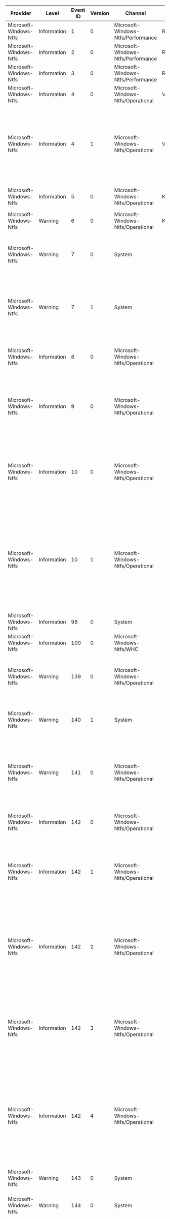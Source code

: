 Provider                |  Level        |  Event ID  |  Version  |  Channel                             |  Task                      |  Opcode   |  Keyword                            |  Message
------------------------|---------------|------------|-----------|--------------------------------------|----------------------------|-----------|-------------------------------------|------------------------------------------------------------------------------------------------------------------------------------------------------------------------------------------------------------------------------------------------------------------------------------------------------------------------------------------------------------------------------------------------------------------------------------------------------------------------------------------------------------------------------------------------------------------------------------------------------------------------------------------------------------------------------------------------------------------------------------------------------------------------------------------------------------------------------------------------------------------------------------------------------------------------------------------------------------------------------------------------------------------------------------------------------------------------------------------------------------------------------------------------------------------------------------------------------------------------------------------------------------------------------------------------------------------------------------------------------------------------------------------------------------------------------------------------------------------------------------------------------------------------------------------------------------------------------------------------------------------------------------------------------------------------------------------------------------------------------------------------------------------------------------------------------------------------------------------------------------------------------------------------------------------------------------------------------------------------------------------------------------------------------------------------------------------------------------------------------------------------------------------------------------------------------------------------------------------------------------------------------------------------------------------------------------------------------------------------------------------------------------------------------------------------------------------------------------------------------------------------------------------------------------------------------------------------------------------------------------------------------------------------------------------------------------------------------------------------------------------------------------------------------------------------------------------------------------------------------------------------------------------------------------------------------------------------------------------------------------------------------------------------------------------------------------------------------------------------------------------------------------------------------------------------------------------------------------------------------------------------------------------------------------------------------------------------------------------------------------------------------------------------------------------------------------------------------------------------------------------------------------------------------------------------------------------------------------------------------------------------------------------------------------------------------------------------------------------------------------------------------------------------------------------------------------------------------------------------------------------------------------------------------------------------------------------
Microsoft-Windows-Ntfs  |  Information  |  1         |  0        |  Microsoft-Windows-Ntfs/Performance  |  Rundown                   |  Start    |  Rundown                            |
Microsoft-Windows-Ntfs  |  Information  |  2         |  0        |  Microsoft-Windows-Ntfs/Performance  |  Rundown                   |  Stop     |  Rundown                            |
Microsoft-Windows-Ntfs  |  Information  |  3         |  0        |  Microsoft-Windows-Ntfs/Performance  |  Rundown                   |           |  Rundown                            |  RundownVolumeInformation VolumeId: {Vcb}; DeviceName: {DeviceName}
Microsoft-Windows-Ntfs  |  Information  |  4         |  0        |  Microsoft-Windows-Ntfs/Operational  |  Volume mount              |           |  Volume Mount/Dismount              |  The NTFS volume has been successfully mounted.           Volume GUID: {VolumeGuid}           Volume Name: {VolumeName}           Volume Label: {VolumeLabel}           Device Name: {DeviceName}
Microsoft-Windows-Ntfs  |  Information  |  4         |  1        |  Microsoft-Windows-Ntfs/Operational  |  Volume mount              |           |  Volume Mount/Dismount              |  The NTFS volume has been successfully mounted.           Volume correlation Id: {VolumeCorrelationId}           Volume name: {VolumeId}           Volume label: {VolumeLabel}           Device name: {DeviceName}           Device GUID: {DeviceGuid}           Device manufacturer: {VolumeCorrelationId}0           Device model: {VolumeCorrelationId}2           Device revision: {VolumeCorrelationId}4           Device serial number: {VolumeCorrelationId}6           Bus type: {VolumeCorrelationId}7           Adapter serial number: {VolumeCorrelationId}9                      Total mount duration: {VolumeIdLength}2           Longest stage: {VolumeIdLength}3. Duration {VolumeIdLength}4 ({VolumeIdLength}5% of the total)           Second longest stage: {VolumeIdLength}6. Duration {VolumeIdLength}7 ({VolumeIdLength}8% of the total)           Volume restart applied: {VolumeIdLength}9
Microsoft-Windows-Ntfs  |  Information  |  5         |  0        |  Microsoft-Windows-Ntfs/Operational  |  KSR                       |           |  KSR                                |  NTFS KSR data retrieved successfully.           Volume GUID: {VolumeGuid}           Device Name: {DeviceName}           NTFS KSR version: {Version}           Number of runs restored: {CachedRunsRestoredRunCount}           Time to restore (ms): {CachedRunsRestoredTimeMs}
Microsoft-Windows-Ntfs  |  Warning      |  6         |  0        |  Microsoft-Windows-Ntfs/Operational  |  KSR                       |           |  KSR                                |  NTFS KSR data retrieval failed.           Volume GUID: {VolumeGuid}           Device Name: {DeviceName}           Error: {Message}
Microsoft-Windows-Ntfs  |  Warning      |  7         |  0        |  System                              |                            |           |                                     |  Ntfs has detected torn write on a volume.           Volume correlation Id: {VolumeCorrelationId}           Volume name: {VolumeName}           Volume label: {VolumeLabel}           File reference: {FileReference}           File name: {FileName}           Byte offset of the buffer within the file: {BufferOffset}           Byte offset of the torn structure within the buffer: {VolumeCorrelationId}0           Block index: {VolumeCorrelationId}1           Expected sequence number: {VolumeCorrelationId}2           Actual sequence number: {VolumeCorrelationId}3
Microsoft-Windows-Ntfs  |  Warning      |  7         |  1        |  System                              |                            |           |                                     |  Ntfs has detected MFT torn write on a volume.           Volume correlation Id: {VolumeCorrelationId}           Volume name: {VolumeName}           Volume label: {VolumeLabel}           File reference: {FileReference}           File name: {FileName}           Byte offset of the buffer within the file: {BufferOffset}           Byte offset of the torn structure within the buffer: {VolumeCorrelationId}0           Block index: {VolumeCorrelationId}1           Expected sequence number: {VolumeCorrelationId}2           Actual sequence number: {VolumeCorrelationId}3           FRS file reference: {VolumeCorrelationId}4           FRS file name: {VolumeCorrelationId}6           Is child FRS: {VolumeCorrelationId}7
Microsoft-Windows-Ntfs  |  Information  |  8         |  0        |  Microsoft-Windows-Ntfs/Operational  |                            |           |  Statistics                         |  File's duplicate info has been updated during flush.           Volume correlation Id: {VolumeCorrelationId}           Volume name: {VolumeName}           File Reference: {FileReference}           File Name: {FileName}           File Link name: {FileLinkName}           Parent file reference: {ParentFileReference}           Parent file name: {VolumeCorrelationId}1           Update Reason: [{VolumeCorrelationId}2] {VolumeCorrelationId}3
Microsoft-Windows-Ntfs  |  Information  |  9         |  0        |  Microsoft-Windows-Ntfs/Operational  |                            |           |  Statistics                         |  NTFS scanned entire volume bitmap.           Volume correlation Id: {VolumeCorrelationId}           Volume name: {VolumeId}           Volume label: {VolumeLabel}           Device name: {DeviceName}           Device GUID: {DeviceGuid}           Device manufacturer: {VolumeCorrelationId}0           Device model: {VolumeCorrelationId}2           Device revision: {VolumeCorrelationId}4           Device serial number: {VolumeCorrelationId}6           Bus type: {VolumeCorrelationId}7           Adapter serial number: {VolumeCorrelationId}9           Duration (micro seconds): {VolumeIdLength}0           InputFlags: {VolumeIdLength}1           Reason: {VolumeIdLength}2           Flags: {VolumeIdLength}3
Microsoft-Windows-Ntfs  |  Information  |  10        |  0        |  Microsoft-Windows-Ntfs/Operational  |                            |           |  Statistics                         |  NTFS cached runs statistics.           Volume correlation Id: {VolumeCorrelationId}           Volume name: {VolumeId}           Volume label: {VolumeLabel}           Device name: {DeviceName}           Device GUID: {DeviceGuid}           Device manufacturer: {VendorId}           Device model: {ProductId}           Device revision: {ProductRevision}           Device serial number: {DeviceSerialNumber}           Bus type: {VolumeCorrelationId}0           Adapter serial number: {VolumeCorrelationId}1           Media type: {VolumeCorrelationId}2           Runs cached: {VolumeCorrelationId}3           Longest run cached: {VolumeCorrelationId}5           Most populated bin Count: {VolumeCorrelationId}6           Most populated bin's minimum length: {VolumeCorrelationId}8           Most populated bin's maximum length: {VolumeId}0
Microsoft-Windows-Ntfs  |  Information  |  10        |  1        |  Microsoft-Windows-Ntfs/Operational  |                            |           |  Statistics                         |  NTFS cached runs statistics.           Volume correlation Id: {VolumeCorrelationId}           Volume name: {VolumeId}           Volume label: {VolumeLabel}           Device name: {DeviceName}           Device GUID: {DeviceGuid}           Device manufacturer: {VendorId}           Device model: {ProductId}           Device revision: {ProductRevision}           Device serial number: {DeviceSerialNumber}           Bus type: {VolumeCorrelationId}0           Adapter serial number: {VolumeCorrelationId}1           Capacity tier name: {VolumeCorrelationId}2             Media type: {VolumeCorrelationId}3             Runs cached: {VolumeCorrelationId}4             Longest run cached: {VolumeCorrelationId}6             Most populated bin Count: {VolumeCorrelationId}7             Most populated bin's minimum length: {VolumeCorrelationId}9             Most populated bin's maximum length: {VolumeId}1           Performance tier name: {VolumeLabel}0             Media type: {VolumeLabel}1             Runs cached: {VolumeLabel}2             Longest run cached: {VolumeLabel}4             Most populated bin Count: {VolumeLabel}5             Most populated bin's minimum length: {VolumeLabel}7             Most populated bin's maximum length: {VolumeLabel}9
Microsoft-Windows-Ntfs  |  Information  |  98        |  0        |  System                              |                            |           |  VolumeCorruptionActionStateChange  |  Volume {DriveName} ({DeviceName}) {CorruptionActionState}
Microsoft-Windows-Ntfs  |  Information  |  100       |  0        |  Microsoft-Windows-Ntfs/WHC          |                            |           |  GlobalCorruptionActionStateChange  |  NTFS global corruption action state is now {hc_stateid}.
Microsoft-Windows-Ntfs  |  Warning      |  139       |  0        |  Microsoft-Windows-Ntfs/Operational  |                            |           |  SdsCompaction                      |  The file system structure that maintains security information on volume {DriveName} ({DeviceName}) has grown excessively large and fragmented.  The structure has reached {FragmentationLevel}%% of its maximum fragmentation limit.  If the structure continues to grow and reaches this limit; it may not be possible to create new files on this volume.  It is strongly recommended that the volume be taken offline for preventative maintenance.
Microsoft-Windows-Ntfs  |  Warning      |  140       |  1        |  System                              |                            |           |  LogFlushFailed                     |  The system failed to flush data to the transaction log. Corruption may occur in VolumeId: {VolumeId}; DeviceName: {DeviceName}.           Failure status: {Error}           Device GUID: {DeviceGuid}           Device manufacturer: {VendorId}           Device model: {VolumeIdLength}0           Device revision: {VolumeIdLength}2           Device serial number: {VolumeIdLength}4           Bus type: {VolumeIdLength}5           Adapter serial number: {VolumeIdLength}7
Microsoft-Windows-Ntfs  |  Warning      |  141       |  0        |  Microsoft-Windows-Ntfs/Operational  |                            |           |  Statistics                         |  An operation failed because the disk was full.           Process: {ProcessName}           Free space in bytes: {FreeSpaceInBytes}           Total reserved space in bytes: {TotalReservedSpaceInBytes}           Txf TotalAbortReservation space in bytes: {TotalAbortReservationSpaceInBytes}           Requested space in bytes: {VolumeGuid}0           Page file size in bytes: {VolumeGuid}1           Volume guid: {VolumeGuid}           Volume name: {VolumeName}           Is boot volume: {IsBootVolume}Your disk '{VolumeName}' is full. Use disk cleanup to free up disk space by deleting unnecessary files. If this is a thinly provisioned volume the physical storage backing this volume may have been exhausted.
Microsoft-Windows-Ntfs  |  Information  |  142       |  0        |  Microsoft-Windows-Ntfs/Operational  |                            |           |  Statistics                         |  Summary of disk space usage; since last event:           Lowest free space in bytes: {LowestFreeSpaceInBytes}           Highest free space in bytes: {HighestFreeSpaceInBytes}           Page file size in bytes: 0           Volume guid: {VolumeGuid}           Volume name: {VolumeName}           Is boot volume: {IsBootVolume}
Microsoft-Windows-Ntfs  |  Information  |  142       |  1        |  Microsoft-Windows-Ntfs/Operational  |                            |           |  Statistics                         |  Summary of disk space usage; since last event:           Available space was between {AvailabeSpaceMinStr} and {AvailabeSpaceMaxStr}           Change in available space: {AvailabeSpaceDeltaStr}                      Available clusters were between: {AvailableClustersMin} and {VolumeGuid}0           Reserved clusters were between: {VolumeGuid}3 and {VolumeGuid}4           Txf abort reserved clusters were between: {VolumeGuid}5 and {VolumeGuid}6                      Elapsed seconds: {ElapsedSeconds}                      Pagefile size: {VolumeGuid}8           Volume size: {VolumeNameLength}0           Bytes per cluster: {VolumeNameLength}1                      Volume guid: {VolumeGuid}           Volume name: {VolumeName}           Is boot volume: {IsBootVolume}
Microsoft-Windows-Ntfs  |  Information  |  142       |  2        |  Microsoft-Windows-Ntfs/Operational  |                            |           |  Statistics                         |  Summary of disk space usage; since last event:           Available space was between {AvailabeSpaceMinStr} and {AvailabeSpaceMaxStr}           Change in available space: {AvailabeSpaceDeltaStr}                      Available clusters were between: {AvailableClustersMin} and {VolumeGuid}0           Reserved clusters were between: {VolumeGuid}3 and {VolumeGuid}4           Txf abort reserved clusters were between: {VolumeGuid}5 and {VolumeGuid}6                      Elapsed seconds: {ElapsedSeconds}                      Pagefile size: {VolumeGuid}8           Volume size: {VolumeNameLength}0           Bytes per cluster: {VolumeNameLength}1                      Slab size: {VolumeNameLength}3           Slabs in use: {VolumeNameLength}4           Slabs required for volume: {VolumeNameLength}5           Thin provisioning map failures: {VolumeNameLength}6                      Volume guid: {VolumeGuid}           Volume name: {VolumeName}           Is boot volume: {IsBootVolume}           Volume is thinly provisioned
Microsoft-Windows-Ntfs  |  Information  |  142       |  3        |  Microsoft-Windows-Ntfs/Operational  |                            |           |  Statistics                         |  Summary of disk space usage; since last event:           Available space was between {AvailabeSpaceMinStr} and {AvailabeSpaceMaxStr}           Change in available space: {AvailabeSpaceDeltaStr}                      Available clusters were between: {AvailableClustersMin} and {VolumeGuid}0           Reserved clusters were between: {VolumeGuid}3 and {VolumeGuid}4           Txf abort reserved clusters were between: {VolumeGuid}5 and {VolumeGuid}6                      Elapsed seconds: {ElapsedSeconds}                      Pagefile size: {VolumeGuid}8           Volume size: {VolumeNameLength}0           Bytes per cluster: {VolumeNameLength}1                      Volume guid: {VolumeGuid}           Volume name: {VolumeName}           Is boot volume: {IsBootVolume}                      Cached runs miss counts:               For MFT: {VolumeNameLength}2               For MFT zone: {VolumeNameLength}3               Everything else: {VolumeNameLength}4
Microsoft-Windows-Ntfs  |  Information  |  142       |  4        |  Microsoft-Windows-Ntfs/Operational  |                            |           |  Statistics                         |  Summary of disk space usage; since last event:           Available space was between {AvailabeSpaceMinStr} and {AvailabeSpaceMaxStr}           Change in available space: {AvailabeSpaceDeltaStr}                      Available clusters were between: {AvailableClustersMin} and {VolumeGuid}0           Reserved clusters were between: {VolumeGuid}3 and {VolumeGuid}4           Txf abort reserved clusters were between: {VolumeGuid}5 and {VolumeGuid}6                      Elapsed seconds: {ElapsedSeconds}                      Pagefile size: {VolumeGuid}8           Volume size: {VolumeNameLength}0           Bytes per cluster: {VolumeNameLength}1                      Slab size: {VolumeNameLength}3           Slabs in use: {VolumeNameLength}4           Slabs required for volume: {VolumeNameLength}5           Thin provisioning map failures: {VolumeNameLength}6                      Volume guid: {VolumeGuid}           Volume name: {VolumeName}           Is boot volume: {IsBootVolume}           Volume is thinly provisioned                      Cached runs miss counts:               For MFT: {VolumeNameLength}7               For MFT zone: {VolumeNameLength}8               Everything else: {VolumeNameLength}9
Microsoft-Windows-Ntfs  |  Warning      |  143       |  0        |  System                              |                            |           |  Volume Mount/Dismount              |  Surprise removal of a persistent memory device with active DAX mappings. This might lead to data corruption.           Volume GUID: {VolumeGuid}           Volume Name: {VolumeName}           Volume Label: {VolumeLabel}Guidance:A reboot is required to clean up the DAX mappings.
Microsoft-Windows-Ntfs  |  Warning      |  144       |  0        |  System                              |                            |           |  Volume Mount/Dismount              |  A volume that already has DAX mappings is being mounted. This generally occurs after surprise removal. This might lead to data corruption.           Volume GUID: {VolumeGuid}           Volume Name: {VolumeName}Guidance:A reboot is required to clean up the DAX mappings.
Microsoft-Windows-Ntfs  |  Information  |  145       |  4        |  Microsoft-Windows-Ntfs/Operational  |                            |           |  Statistics                         |  IO latency summary common data for volume:           Volume Id: {VolumeCorrelationId}           Volume name: {VolumeName}           Is boot volume: {IsBootVolume}           Device GUID: {DeviceGuid}           Device manufacturer: {VendorId}           Device model: {Version}1           Device revision: {Version}3           Device serial number: {Version}5           Bus type: {Version}6           Adapter serial number: {Version}8           Max Acceptable IO Latency: {Version}9 ms           Read/Write latency buckets (ns): [{VolumeCorrelationId}0; {VolumeCorrelationId}1; {VolumeCorrelationId}2; {VolumeCorrelationId}3; {VolumeCorrelationId}4; {VolumeCorrelationId}5; {VolumeCorrelationId}6]           Trim latency buckets (ns): [{VolumeCorrelationId}7; {VolumeCorrelationId}8; {VolumeCorrelationId}9; {VolumeNameLength}0; {VolumeNameLength}1; {VolumeNameLength}2; {VolumeNameLength}3]           Flush latency buckets (ns): [{VolumeNameLength}4; {VolumeNameLength}5; {VolumeNameLength}6; {VolumeNameLength}7; {VolumeNameLength}8; {VolumeNameLength}9; {VolumeName}0]
Microsoft-Windows-Ntfs  |  Information  |  146       |  3        |  Microsoft-Windows-Ntfs/Operational  |                            |           |  Statistics                         |  IO latency summary:           Volume Id: {VolumeCorrelationId}           Volume name: {VolumeName}           Is boot volume: {IsBootVolume}           Device GUID: {DeviceGuid}           Device manufacturer: {VendorId}           Device model: {Version}1           Device revision: {Version}3           Device serial number: {Version}5           Bus type: {Version}6           Adapter serial number: {Version}8           Max Acceptable IO Latency: {Version}9 ms           Read/Write latency buckets (ns): [{VolumeCorrelationId}0; {VolumeCorrelationId}1; {VolumeCorrelationId}2; {VolumeCorrelationId}3; {VolumeCorrelationId}4; {VolumeCorrelationId}5; {VolumeCorrelationId}6]           Trim latency buckets (ns): [{VolumeCorrelationId}7; {VolumeCorrelationId}8; {VolumeCorrelationId}9; {VolumeNameLength}0; {VolumeNameLength}1; {VolumeNameLength}2; {VolumeNameLength}3]           Flush latency buckets (ns): [{VolumeNameLength}4; {VolumeNameLength}5; {VolumeNameLength}6; {VolumeNameLength}7; {VolumeNameLength}8; {VolumeNameLength}9; {VolumeName}0]           Interval duration: {VolumeName}2 us           Non-cached reads:                     IO count: {VolumeName}3                     Total bytes: {VolumeName}4                     Avg latency: {VolumeName}5 ns           Non-cached writes:                     IO count: {VolumeName}6                     Total bytes: {VolumeName}7                     Avg latency: {VolumeName}8 ns           File flushes:                     IO count: {VolumeName}9                     Avg latency: {IsBootVolume}0 ns           Directory flushes:                     IO count: {IsBootVolume}1                     Avg latency: {IsBootVolume}2 ns           Volume flushes:                     IO count: {IsBootVolume}3                     Avg latency: {IsBootVolume}4 ns           File level trims:                     IO count: {IsBootVolume}5                     Total bytes: {IsBootVolume}6                     Extents count: {IsBootVolume}7                     Avg latency: {IsBootVolume}8 ns           Volume trims:                     IO count: {IsBootVolume}9                     Total bytes: {TierIndex}0                     Extents count: {TierIndex}1                     Avg latency: {TierIndex}2 ns           VCB exclusive resource acquires:                     Acquire count: {DeviceGuid}1                     Max wait duration: {DeviceGuid}2 ms                     Avg wait duration: {DeviceGuid}3 ms                     Max hold duration: {DeviceGuid}4 ms                     Avg hold duration: {DeviceGuid}5 ms                     Max combined duration: {DeviceGuid}6 ms                     Avg combined duration: {DeviceGuid}7 ms           For more details see the details tab.
Microsoft-Windows-Ntfs  |  Warning      |  147       |  3        |  Microsoft-Windows-Ntfs/Operational  |                            |           |  Statistics                         |  An IO took more than {MaxLatencyMs} ms to complete:           Process Id: {ProcessId}           Process name: {ProcessName}           File name: {FileName}           File offset: {VolumeCorrelationId}2           IO Type: {VolumeCorrelationId}0           IO Size: {VolumeCorrelationId}1 bytes           {VolumeCorrelationId}5 cluster(s) starting at cluster {VolumeCorrelationId}4           Latency: {VolumeCorrelationId}3 ms           Volume Id: {VolumeCorrelationId}           Volume name: {VolumeName}           Is boot volume: {IsBootVolume}           Device GUID: {VolumeCorrelationId}6           Device manufacturer: {VolumeCorrelationId}8           Device model: {VolumeNameLength}0           Device revision: {VolumeNameLength}2           Device serial number: {VolumeNameLength}4           Bus type: {VolumeNameLength}5           Adapter serial number: {VolumeNameLength}7
Microsoft-Windows-Ntfs  |  Warning      |  147       |  4        |  Microsoft-Windows-Ntfs/Operational  |                            |           |  Statistics                         |  An IO took more than {MaxLatencyMs} ms to complete:           Process Id: {ProcessId}           Process name: {ProcessName}           File name: {FileName}           File offset: {VolumeCorrelationId}5           IO Type: {VolumeCorrelationId}3           IO Size: {VolumeCorrelationId}4 bytes           {VolumeCorrelationId}8 cluster(s) starting at cluster {VolumeCorrelationId}7           Latency: {VolumeCorrelationId}6 ms           Volume Id: {VolumeCorrelationId}           Volume name: {VolumeName}           Is boot volume: {IsBootVolume}           Device GUID: {VolumeCorrelationId}9           Device manufacturer: {VolumeNameLength}1           Device model: {VolumeNameLength}3           Device revision: {VolumeNameLength}5           Device serial number: {VolumeNameLength}7           Bus type: {VolumeNameLength}8           Adapter serial number: {VolumeName}0
Microsoft-Windows-Ntfs  |  Warning      |  147       |  5        |  Microsoft-Windows-Ntfs/Operational  |                            |           |  Statistics                         |  An IO took more than {MaxLatencyMs} ms to complete:           Process Id: {ProcessId}           Process name: {ProcessName}           File name: {FileName}           IO Type: {VolumeCorrelationId}3           Latency: {VolumeCorrelationId}4 ms           Volume Id: {VolumeCorrelationId}           Volume name: {VolumeName}           Is boot volume: {IsBootVolume}           Device GUID: {VolumeCorrelationId}5           Device manufacturer: {VolumeCorrelationId}7           Device model: {VolumeCorrelationId}9           Device revision: {VolumeNameLength}1           Device serial number: {VolumeNameLength}3           Bus type: {VolumeNameLength}4           Adapter serial number: {VolumeNameLength}6
Microsoft-Windows-Ntfs  |  Warning      |  148       |  2        |  Microsoft-Windows-Ntfs/Operational  |                            |           |  Statistics                         |  A {IoType} failed with {VolumeCorrelationId}4.This may indicate a failing disk.           Process Id: {ProcessId}           Process name: {ProcessName}           File name: {FileName}           IO Size: {VolumeCorrelationId}0 bytes           File offset: {VolumeCorrelationId}1           {VolumeCorrelationId}3 cluster(s) starting at cluster {VolumeCorrelationId}2           Latency: {VolumeCorrelationId}5 ms           Volume Id: {VolumeCorrelationId}           Volume name: {VolumeName}           Is boot volume: {IsBootVolume}           Device GUID: {VolumeCorrelationId}6           Device manufacturer: {VolumeCorrelationId}8           Device model: {VolumeNameLength}0           Device revision: {VolumeNameLength}2           Device serial number: {VolumeNameLength}4           Bus type: {VolumeNameLength}5           Adapter serial number: {VolumeNameLength}7
Microsoft-Windows-Ntfs  |  Warning      |  148       |  3        |  Microsoft-Windows-Ntfs/Operational  |                            |           |  Statistics                         |  A {VolumeCorrelationId}1 failed with {VolumeCorrelationId}6.This may indicate a failing disk.           Process Id: {ProcessId}           Process name: {ProcessName}           File name: {FileName}           IO Size: {VolumeCorrelationId}2 bytes           File offset: {VolumeCorrelationId}3           {VolumeCorrelationId}5 cluster(s) starting at cluster {VolumeCorrelationId}4           Volume Id: {VolumeCorrelationId}           Volume name: {VolumeName}           Is boot volume: {IsBootVolume}           Device GUID: {VolumeCorrelationId}7           Device manufacturer: {VolumeCorrelationId}9           Device model: {VolumeNameLength}1           Device revision: {VolumeNameLength}3           Device serial number: {VolumeNameLength}5           Bus type: {VolumeNameLength}6           Adapter serial number: {VolumeNameLength}8
Microsoft-Windows-Ntfs  |  Warning      |  149       |  2        |  Microsoft-Windows-Ntfs/Operational  |                            |           |  Statistics                         |  In the past {VolumeCorrelationId}7 seconds we had high latency IOs and/or IO failures.           High latency IO count: {VolumeCorrelationId}8           Failed writes: {VolumeCorrelationId}9           Failed reads: {VolumeNameLength}0           Bad clusters relocated: {VolumeNameLength}1           Volume Id: {VolumeCorrelationId}           Volume name: {VolumeName}           Is boot volume: {IsBootVolume}           Device GUID: {DeviceGuid}           Device manufacturer: {VendorId}           Device model: {ProductId}           Device revision: {VolumeCorrelationId}1           Device serial number: {VolumeCorrelationId}3           Bus type: {VolumeCorrelationId}4           Adapter serial number: {VolumeCorrelationId}6
Microsoft-Windows-Ntfs  |  Warning      |  150       |  1        |  System                              |                            |           |  BadClusterHotFix                   |  An IO failed with {VolumeGuid}2 and NTFS has relocated the clusters. The original clusters are now marked as bad and they will not be reused.This may indicate a failing disk.           Process Id: {ProcessId}           Process name: {ProcessName}           File name: {FileName}           File offset: {BadFileOffset}           {VolumeGuid}1 cluster(s) were marked as bad starting at cluster {VolumeGuid}0           Volume guid: {VolumeGuid}           Volume name: {VolumeName}           Is boot volume: {IsBootVolume}
Microsoft-Windows-Ntfs  |  Information  |  151       |  0        |  Microsoft-Windows-Ntfs/Operational  |                            |           |  Statistics                         |  In the past {SecondsElapsed} seconds {TotalCountDeleteFile} files were deleted from the user's popular known folders (i.e. Desktop; Documents; Downloads; Music; Pictures; Videos; etc.).{TotalCountDeleteFileLogged} of the deletions recorded their process names.           Volume Id: {VolumeCorrelationId}           Volume name: {VolumeName}           Is boot volume: {IsBootVolume}           Process names: [{ProcessNamesArray}]           Delete counts:              Desktop: [{CountDeletesInDesktopArray}]             Documents: [{VolumeCorrelationId}0]             Downloads: [{VolumeCorrelationId}1]             Music: [{VolumeCorrelationId}2]             Pictures: [{VolumeCorrelationId}3]             Videos: [{VolumeCorrelationId}4]             Other: [{VolumeCorrelationId}5]
Microsoft-Windows-Ntfs  |  Warning      |  152       |  0        |  Microsoft-Windows-Ntfs/Operational  |                            |           |  Statistics                         |  A process has not acknowledged an NTFS oplock break in a long time.           Time (seconds): {TimeoutSeconds}           Owner Process: {OwnerProcessNameLength}           Breaking Process: {OwnerProcessName}
Microsoft-Windows-Ntfs  |  Information  |  154       |  0        |  Microsoft-Windows-Ntfs/Operational  |                            |           |  SystemFilePages                    |  System file pages are now locked into memory.                    Volume Id: {VolumeCorrelationId}                    Volume name: {VolumeName}                    File reference: {FileReference}                    File name: {FileName}
Microsoft-Windows-Ntfs  |  Information  |  155       |  0        |  Microsoft-Windows-Ntfs/Operational  |                            |           |  SystemFilePages                    |  System file pages are no longer locked into memory.                    Volume Id: {VolumeCorrelationId}                    Volume name: {VolumeName}                    File reference: {FileReference}                    File name: {FileName}                    Reason: {UnlockReason}
Microsoft-Windows-Ntfs  |  Information  |  156       |  0        |  Microsoft-Windows-Ntfs/Operational  |                            |           |  Statistics                         |  VCB exclusive resource acquires:           Volume Id: {VolumeCorrelationId}           Volume name: {VolumeName}           Is boot volume: {IsBootVolume}           Interval duration: {VolumeCorrelationId}8           Acquire count: {VolumeCorrelationId}9           Max wait duration: {VolumeNameLength}0 ms           Avg wait duration: {VolumeNameLength}1 ms           Max hold duration: {VolumeNameLength}2 ms           Avg hold duration: {VolumeNameLength}3 ms           Max combined duration: {VolumeNameLength}4 ms           Avg combined duration: {VolumeNameLength}5 ms           Device GUID: {DeviceGuid}           Device manufacturer: {VendorId}           Device model: {ProductId}           Device revision: {VolumeCorrelationId}1           Device serial number: {VolumeCorrelationId}3           Bus type: {VolumeCorrelationId}4                      Adapter serial number: {VolumeCorrelationId}6                      For more details see the details tab.
Microsoft-Windows-Ntfs  |  Warning      |  157       |  0        |  Microsoft-Windows-Ntfs/Operational  |                            |           |  Statistics                         |  A resource duration exceeded {MaxDurationMs} ms:           Process Id: {ProcessId}           Process name: {ProcessName}           Major function: {MajorFunction}           Minor function: {MinorFunction}           Control code: {VolumeCorrelationId}0           Resource name: {VolumeCorrelationId}1           Exclusive acquire: {VolumeNameLength}7           Wait duration: {VolumeCorrelationId}2 ms           Hold duration: {VolumeCorrelationId}3 ms           Combined duration: {VolumeCorrelationId}4 ms           Volume Id: {VolumeCorrelationId}           Volume name: {VolumeName}           Is boot volume: {IsBootVolume}           Device GUID: {VolumeCorrelationId}5           Device manufacturer: {VolumeCorrelationId}7           Device model: {VolumeCorrelationId}9           Device revision: {VolumeNameLength}1           Device serial number: {VolumeNameLength}3           Bus type: {VolumeNameLength}4           Adapter serial number: {VolumeNameLength}6
Microsoft-Windows-Ntfs  |  Information  |  158       |  0        |  Microsoft-Windows-Ntfs/Operational  |                            |           |  Statistics                         |  NTFS metadata statistics for volume:           Volume Id: {VolumeCorrelationId}           Volume name: {VolumeName}           UserFileReads: {UserFileReads}           UserFileReadBytes: {UserFileReadBytes}           UserDiskReads: {UserDiskReads}           UserFileWrites: {UserFileWrites}           UserFileWriteBytes: {UserFileWriteBytes}           UserDiskWrites: {UserDiskWrites}           MetaDataReads: {VolumeCorrelationId}0           MetaDataReadBytes: {VolumeCorrelationId}1           MetaDataDiskReads: {VolumeCorrelationId}2           MetaDataWrites: {VolumeCorrelationId}3           MetaDataWriteBytes: {VolumeCorrelationId}4           MetaDataDiskWrites: {VolumeCorrelationId}5           MftReads: {VolumeCorrelationId}6           MftReadBytes: {VolumeCorrelationId}7           MftWrites: {VolumeCorrelationId}8           MftWriteBytes: {VolumeCorrelationId}9           Mft2Writes: {VolumeNameLength}0           Mft2WriteBytes: {VolumeNameLength}1           RootIndexReads: {VolumeNameLength}2           RootIndexReadBytes: {VolumeNameLength}3           RootIndexWrites: {VolumeNameLength}4           RootIndexWriteBytes: {VolumeNameLength}5           BitmapReads: {VolumeNameLength}6           BitmapReadBytes: {VolumeNameLength}7           BitmapWrites: {VolumeNameLength}8           BitmapWriteBytes: {VolumeNameLength}9           MftBitmapReads: {VolumeName}0           MftBitmapReadBytes: {VolumeName}1           MftBitmapWrites: {VolumeName}2           MftBitmapWriteBytes: {VolumeName}3           UserIndexReads: {VolumeName}4           UserIndexReadBytes: {VolumeName}5           UserIndexWrites: {VolumeName}6           UserIndexWriteBytes: {VolumeName}7           LogFileReads: {VolumeName}8           LogFileReadBytes: {VolumeName}9           LogFileWrites: {UserFileReads}0           LogFileWriteBytes: {UserFileReads}1           LogFileFull: {UserFileReads}2           LogFileFullReasons:                     LF_LOG_SPACE: {UserFileReads}3                     LF_DIRTY_PAGES: {UserFileReads}4                     LF_OPEN_ATTRIBUTES: {UserFileReads}5                     LF_TRANSACTION_DRAIN: {UserFileReads}6                     LF_FASTIO_CALLBACK: {UserFileReads}7                     LF_DEALLOCATED_CLUSTERS: {UserFileReads}8                     LF_DEALLOCATED_CLUSTERS_MEM: {UserFileReads}9                     LF_RECORD_STACK_CHECK: {UserFileReadBytes}0                     LF_DISMOUNT: {UserFileReadBytes}1                     LF_COMPRESSION: {UserFileReadBytes}2                     LF_SNAPSHOT: {UserFileReadBytes}3                     LF_MOUNT: {UserFileReadBytes}4                     LF_SHUTDOWN: {UserFileReadBytes}5                     LF_RECURSIVE_COMPRESSION: {UserFileReadBytes}6                     LF_TESTING: {UserFileReadBytes}7           DiskResourceFailure: {UserFileReadBytes}8           VolumeTrimCount: {UserFileReadBytes}9                     VolumeTrimTime (ms): {UserDiskReads}0                     VolumeTrimSize (KB): {UserDiskReads}1                     AvgVolumeTrimTime (ms): {UserDiskReads}2                     AvgVolumeTrimSize (KB): {UserDiskReads}3           VolumeTrimSkippedCount: {UserDiskReads}4                     VolumeTrimSkippedSize (KB): {UserDiskReads}5           FileLevelTrimCount: {UserDiskReads}6                     FileLevelTrimTime (ms): {UserDiskReads}7                     FileLevelTrimSize (KB): {UserDiskReads}8                     AvgFileLevelTrimTime (ms): {UserDiskReads}9                     AvgFileLevelTrimSize (KB): {UserFileWrites}0           NtfsFillStatInfoFromMftRecordCalledCount: {UserFileWrites}1           NtfsFillStatInfoFromMftRecordBailedBecauseOfAttributeListCount: {UserFileWrites}2           NtfsFillStatInfoFromMftRecordBailedBecauseOfNonResReparsePointCount: {UserFileWrites}3
Microsoft-Windows-Ntfs  |  Information  |  159       |  0        |  Microsoft-Windows-Ntfs/Operational  |  VolumeSizeChange          |           |  Statistics                         |  NTFS has successfully completed the {VolumeCorrelationId}9 request in {VolumeNameLength}0 ms when trying to {VolumeCorrelationId}8 the volume size from {FromSize} (MB) to {ToSize} (MB).           Volume Id: {VolumeCorrelationId}           Volume name: {VolumeName}           Device GUID: {DeviceGuid}           Device manufacturer: {VendorId}           Device model: {VolumeCorrelationId}0           Device revision: {VolumeCorrelationId}2           Device serial number: {VolumeCorrelationId}4           Bus type: {VolumeCorrelationId}5           Adapter serial number: {VolumeCorrelationId}7           Operation: {VolumeCorrelationId}8                     Request Type: {VolumeCorrelationId}9           Stage Durations:                     Stage 1. Verify input and calculate new volume size (ms): {VolumeNameLength}1                     Stage 2. Set boundary and allocate/deallocate cluster (ms): {VolumeNameLength}2                     Stage 3. Update bitmap (ms): {VolumeNameLength}3
Microsoft-Windows-Ntfs  |  Error        |  160       |  0        |  Microsoft-Windows-Ntfs/Operational  |  VolumeSizeChange          |  Stop     |  Statistics                         |  NTFS has failed to complete the {VolumeCorrelationId}9 request after {VolumeNameLength}0 ms when trying to {VolumeCorrelationId}8 the volume size from {FromSize} (MB) to {ToSize} (MB).           Volume Id: {VolumeCorrelationId}           Volume name: {VolumeName}           Device GUID: {DeviceGuid}           Device manufacturer: {VendorId}           Device model: {VolumeCorrelationId}0           Device revision: {VolumeCorrelationId}2           Device serial number: {VolumeCorrelationId}4           Bus type: {VolumeCorrelationId}5           Adapter serial number: {VolumeCorrelationId}7           Operation: {VolumeCorrelationId}8                     Request Type: {VolumeCorrelationId}9           Stage Durations:                     Stage 1. Verify input and calculate new volume size (ms): {VolumeNameLength}1                     Stage 2. Set boundary and allocate/deallocate cluster (ms): {VolumeNameLength}2                     Stage 3. Update bitmap (ms): {VolumeNameLength}3           Failure Stage: {VolumeNameLength}4           Status Code: {VolumeNameLength}5           Failure Reason: {VolumeNameLength}6
Microsoft-Windows-Ntfs  |  Information  |  161       |  0        |  Microsoft-Windows-Ntfs/Operational  |                            |           |  Statistics                         |  An operation has failed due to a file system limitation.           Reason: {Reason}           Volume Id: {VolumeCorrelationId}           Volume Name: {VolumeName}           File Path: {FilePath}
Microsoft-Windows-Ntfs  |  Error        |  162       |  0        |  System                              |                            |           |                                     |  The data read from the storage does not match what was previously written or read.           Volume correlation Id: {VolumeCorrelationId}           Volume name: {VolumeId}           Volume label: {VolumeLabel}           Device name: {DeviceName}           File reference: {FileReference}           File name: {VolumeCorrelationId}0           Attribute type code: {VolumeCorrelationId}1           Attribute name: {VolumeCorrelationId}3           File offset: {VolumeCorrelationId}4           Volume offset: {VolumeCorrelationId}5           Length: {VolumeCorrelationId}6           Called from worker: {VolumeCorrelationId}7           Livedump worker status: {VolumeCorrelationId}8
Microsoft-Windows-Ntfs  |  Warning      |  163       |  0        |  System                              |                            |           |                                     |  MftBitmap is not big enough for MftData or does not have required allocations.           Volume correlation Id: {VolumeCorrelationId}           Volume name: {VolumeId}           Volume label: {VolumeLabel}           Device name: {DeviceName}           Mft data allocation size: {VolumeIdLength}0           Mft data file size: {VolumeIdLength}1           Mft bitmap allocation size: {VolumeIdLength}2           Mft bitmap file size: {VolumeIdLength}3           Bytes per FRS: {VolumeIdLength}4           Mft data attribute allocation size: {VolumeIdLength}5           Mft data attribute file size: {VolumeIdLength}6           Mft bitmap attribute highest Vcn: {VolumeIdLength}7           Mft bitmap attribute allocation size: {VolumeIdLength}8           Mft bitmap attribute file size: {VolumeIdLength}9           Last data and bitmap attribute record in Mft are in same FRS: {VolumeId}0           Called from worker: {VolumeId}1           Livedump worker status: {VolumeId}2           Major function: {VolumeId}3           Minor function: {VolumeId}4           Source tag: {VolumeId}5
Microsoft-Windows-Ntfs  |  Information  |  170       |  1        |  Microsoft-Windows-Ntfs/Operational  |                            |           |  Statistics                         |  IO latency summary:           Volume Id: {VolumeCorrelationId}           Volume name: {VolumeName}           Is boot volume: {IsBootVolume}                      IO type: {VolumeNameLength}0                      Interval duration: {VolumeCorrelationId}8                      Max Acceptable IO Latency: {VolumeNameLength}2           High Latency IOs: {VolumeNameLength}3                      IO count: {VolumeNameLength}4           Avg IOPS: {VolumeNameLength}5           Avg latency: {VolumeNameLength}7                      Latency buckets: [{VolumeNameLength}8]           IO count buckets: [{VolumeNameLength}9; {VolumeName}0; {VolumeName}1; {VolumeName}2; {VolumeName}3; {VolumeName}4; {VolumeName}5; {VolumeName}6; {VolumeName}7; {VolumeName}8; {VolumeName}9; {IsBootVolume}0]           Total time buckets (ns): [{IsBootVolume}1; {IsBootVolume}2; {IsBootVolume}3; {IsBootVolume}4; {IsBootVolume}5; {IsBootVolume}6; {IsBootVolume}7; {IsBootVolume}8; {IsBootVolume}9; {DeviceGuid}0; {DeviceGuid}1; {DeviceGuid}2]                      Device GUID: {DeviceGuid}           Device manufacturer: {VendorId}           Device model: {ProductId}           Device revision: {VolumeCorrelationId}1           Device serial number: {VolumeCorrelationId}3           Bus type: {VolumeCorrelationId}4                      Adapter serial number: {VolumeCorrelationId}6                      For more details see the details tab.
Microsoft-Windows-Ntfs  |  Information  |  170       |  2        |  Microsoft-Windows-Ntfs/Operational  |                            |           |  Statistics                         |  IO latency summary:           Volume Id: {VolumeCorrelationId}           Volume name: {VolumeName}           Is boot volume: {IsBootVolume}                      IO type: {VolumeNameLength}0                      Interval duration: {VolumeCorrelationId}8                      Max Acceptable IO Latency: {VolumeNameLength}2           High Latency IOs: {VolumeNameLength}3                      IO count: {VolumeNameLength}4           Total bytes: {DeviceGuid}3           Avg IOPS: {VolumeNameLength}5           Avg Bps: {DeviceGuid}4           Avg latency: {VolumeNameLength}7                      Latency buckets: [{VolumeNameLength}8]           IO count buckets: [{VolumeNameLength}9; {VolumeName}0; {VolumeName}1; {VolumeName}2; {VolumeName}3; {VolumeName}4; {VolumeName}5; {VolumeName}6; {VolumeName}7; {VolumeName}8; {VolumeName}9; {IsBootVolume}0]           Total time buckets (ns): [{IsBootVolume}1; {IsBootVolume}2; {IsBootVolume}3; {IsBootVolume}4; {IsBootVolume}5; {IsBootVolume}6; {IsBootVolume}7; {IsBootVolume}8; {IsBootVolume}9; {DeviceGuid}0; {DeviceGuid}1; {DeviceGuid}2]                      Device GUID: {DeviceGuid}           Device manufacturer: {VendorId}           Device model: {ProductId}           Device revision: {VolumeCorrelationId}1           Device serial number: {VolumeCorrelationId}3           Bus type: {VolumeCorrelationId}4                      Adapter serial number: {VolumeCorrelationId}6                      For more details see the details tab.
Microsoft-Windows-Ntfs  |  Information  |  170       |  3        |  Microsoft-Windows-Ntfs/Operational  |                            |           |  Statistics                         |  IO latency summary:           Volume Id: {VolumeCorrelationId}           Volume name: {VolumeName}           Is boot volume: {IsBootVolume}                      IO type: {VolumeNameLength}0                      Interval duration: {VolumeCorrelationId}8                      Max Acceptable IO Latency: {VolumeNameLength}2           High Latency IOs: {VolumeNameLength}3                      IO count: {VolumeNameLength}4           Total bytes: {DeviceGuid}3           Total extents: {VendorIdLength}7           Avg IOPS: {VolumeNameLength}5           Avg Bps: {DeviceGuid}4           Avg latency: {VolumeNameLength}7                      Latency buckets: [{VolumeNameLength}8]           IO count buckets: [{VolumeNameLength}9; {VolumeName}0; {VolumeName}1; {VolumeName}2; {VolumeName}3; {VolumeName}4; {VolumeName}5; {VolumeName}6; {VolumeName}7; {VolumeName}8; {VolumeName}9; {IsBootVolume}0]           Total time buckets (ns): [{IsBootVolume}1; {IsBootVolume}2; {IsBootVolume}3; {IsBootVolume}4; {IsBootVolume}5; {IsBootVolume}6; {IsBootVolume}7; {IsBootVolume}8; {IsBootVolume}9; {DeviceGuid}0; {DeviceGuid}1; {DeviceGuid}2]                      Device GUID: {DeviceGuid}           Device manufacturer: {VendorId}           Device model: {ProductId}           Device revision: {VolumeCorrelationId}1           Device serial number: {VolumeCorrelationId}3           Bus type: {VolumeCorrelationId}4                      Adapter serial number: {VolumeCorrelationId}6                      For more details see the details tab.
Microsoft-Windows-Ntfs  |  Information  |  201       |  0        |  Microsoft-Windows-Ntfs/Performance  |  LogFileFull               |           |  LogFileFull                        |  NtfsLogFileFull VolumeId: {Vcb}; Reason: {LogFileFullReason}
Microsoft-Windows-Ntfs  |  Information  |  202       |  0        |  Microsoft-Windows-Ntfs/Performance  |  Checkpoint                |  Start    |  Checkpoint PeriodicCheckpoint      |  PeriodicCheckpointStart VolumeId: {Vcb}; Reason: {LogFileFullReason}; Usage: {LogFileUsePercentage}%
Microsoft-Windows-Ntfs  |  Information  |  203       |  0        |  Microsoft-Windows-Ntfs/Performance  |  Checkpoint                |  Stop     |  Checkpoint PeriodicCheckpoint      |  PeriodicCheckpointComplete VolumeId: {Vcb}; DirtyMetaDataPages: {DirtyMetaDataPages}
Microsoft-Windows-Ntfs  |  Information  |  204       |  0        |  Microsoft-Windows-Ntfs/Performance  |  Checkpoint                |  Start    |  Checkpoint CleanCheckpoint         |  CleanCheckpointStart VolumeId: {Vcb}; Reason: {LogFileFullReason}; Usage: {LogFileUsePercentage}%
Microsoft-Windows-Ntfs  |  Information  |  205       |  0        |  Microsoft-Windows-Ntfs/Performance  |  Checkpoint                |  Stop     |  Checkpoint CleanCheckpoint         |  CleanCheckpointComplete VolumeId: {Vcb}; DirtyMetaDataPages: {DirtyMetaDataPages}
Microsoft-Windows-Ntfs  |  Information  |  206       |  0        |  Microsoft-Windows-Ntfs/Performance  |  MftRecordRead             |           |  MftRecordRead                      |  MftRecordRead VolumeId: {Vcb}; BaseFileId: {BaseFileId}; FileId: {FileId}; CacheHit: {CacheHit}
Microsoft-Windows-Ntfs  |  Information  |  208       |  0        |  Microsoft-Windows-Ntfs/Performance  |  MftRecordWrite            |           |  MftRecordWrite                     |  MftRecordRead VolumeId: {Vcb}; BaseFileId: {BaseFileId}; FileId: {FileId}
Microsoft-Windows-Ntfs  |  Warning      |  210       |  0        |  System                              |  TPMapBitNotSet            |           |  TPMapBitNotSet                     |  Thinly provisioned volume {VolumeId} ({DeviceName})were not being mapped between clusters {Starting LCN} and {Ending LCN}.It is now fixed.
Microsoft-Windows-Ntfs  |  Error        |  211       |  0        |  System                              |  TPMapBitNotSet            |           |  TPMapBitNotSet                     |  Thinly provisioned volume {VolumeId} ({DeviceName})were not being mapped between clusters {Starting LCN} and {Ending LCN}.Repair was unsucccessful.Possibly out of available slabs.
Microsoft-Windows-Ntfs  |  Information  |  230       |  0        |  Microsoft-Windows-Ntfs/Performance  |  WorkItem                  |           |  WorkItem                           |  WorkItem queued; WorkItem: {WorkItem}; Reason: {Reason}
Microsoft-Windows-Ntfs  |  Error        |  231       |  0        |  Microsoft-Windows-Ntfs/Performance  |  WorkItem                  |           |  WorkItem                           |  WorkItem queue failed; WorkItem: {WorkItem}; Reason: {Reason}; Error: {Error}
Microsoft-Windows-Ntfs  |  Information  |  232       |  0        |  Microsoft-Windows-Ntfs/Performance  |  WorkItem                  |  Start    |  WorkItem                           |  WorkItem started; WorkItem: {WorkItem}; Reason: {Reason}
Microsoft-Windows-Ntfs  |  Information  |  233       |  0        |  Microsoft-Windows-Ntfs/Performance  |  WorkItem                  |  Stop     |  WorkItem                           |  WorkItem completed; WorkItem: {WorkItem}; Reason: {Reason}
Microsoft-Windows-Ntfs  |  Information  |  240       |  0        |  Microsoft-Windows-Ntfs/Performance  |  FileMetadataOptimization  |  Start    |  FileMetadataOptimization           |  File metadata optimization started.                    Volume guid: {VolumeGuid}                    Volume name: {VolumeName}                    File reference: {FileReference}
Microsoft-Windows-Ntfs  |  Information  |  241       |  0        |  Microsoft-Windows-Ntfs/Performance  |  FileMetadataOptimization  |  Stop     |  FileMetadataOptimization           |  File metadata optimization completed.                    Volume guid: {VolumeGuid}                    Volume name: {VolumeName}                    File reference: {FileReference}
Microsoft-Windows-Ntfs  |  Information  |  300       |  0        |  Microsoft-Windows-Ntfs/Operational  |  Volume dismount           |  Start    |  Volume Mount/Dismount              |  NTFS volume dismount has started.           Volume GUID: {VolumeGuid}           Volume Name: {VolumeName}           Volume Label: {VolumeLabel}
Microsoft-Windows-Ntfs  |  Information  |  300       |  1        |  Microsoft-Windows-Ntfs/Operational  |  Volume dismount           |  Start    |  Volume Mount/Dismount              |  NTFS volume dismount has started.           Volume correlation Id: {VolumeCorrelationId}           Volume name: {VolumeId}           Volume label: {VolumeLabel}           Device name: {DeviceName}           Device GUID: {DeviceGuid}           Device manufacturer: {VolumeCorrelationId}0           Device model: {VolumeCorrelationId}2           Device revision: {VolumeCorrelationId}4           Device serial number: {VolumeCorrelationId}6           Bus type: {VolumeCorrelationId}7                      Adapter serial number: {VolumeCorrelationId}9                      Process Id: {VolumeIdLength}1           Process name: {VolumeIdLength}2                      Reason: {VolumeIdLength}3
Microsoft-Windows-Ntfs  |  Information  |  301       |  0        |  Microsoft-Windows-Ntfs/Operational  |  Volume dismount           |  Suspend  |  Volume Mount/Dismount              |
Microsoft-Windows-Ntfs  |  Information  |  302       |  0        |  Microsoft-Windows-Ntfs/Operational  |  Volume dismount           |  Resume   |  Volume Mount/Dismount              |
Microsoft-Windows-Ntfs  |  Information  |  303       |  0        |  Microsoft-Windows-Ntfs/Operational  |  Volume dismount           |  Stop     |  Volume Mount/Dismount              |  The NTFS volume has successfully dismounted.           Volume GUID: {VolumeGuid}           Volume Name: {VolumeName}           Volume Label: {VolumeLabel}
Microsoft-Windows-Ntfs  |  Information  |  303       |  1        |  Microsoft-Windows-Ntfs/Operational  |  Volume dismount           |  Stop     |  Volume Mount/Dismount              |  The NTFS volume has successfully dismounted.           Volume correlation Id: {VolumeCorrelationId}           Volume name: {VolumeId}           Volume label: {VolumeLabel}           Device name: {DeviceName}           Device GUID: {DeviceGuid}           Device manufacturer: {VolumeCorrelationId}0           Device model: {VolumeCorrelationId}2           Device revision: {VolumeCorrelationId}4           Device serial number: {VolumeCorrelationId}6           Bus type: {VolumeCorrelationId}7           Adapter serial number: {VolumeCorrelationId}9                      Process Id: {VolumeIdLength}1           Process name: {VolumeIdLength}2                      Reason: {VolumeIdLength}3
Microsoft-Windows-Ntfs  |  Error        |  304       |  0        |  Microsoft-Windows-Ntfs/Operational  |  Volume dismount           |  Stop     |  Volume Mount/Dismount              |  The NTFS volume dismount failed.           Error:{Status}
Microsoft-Windows-Ntfs  |  Error        |  304       |  1        |  Microsoft-Windows-Ntfs/Operational  |  Volume dismount           |  Stop     |  Volume Mount/Dismount              |  The NTFS volume dismount failed.           Volume correlation Id: {VolumeCorrelationId}           Volume name: {VolumeId}           Volume label: {VolumeLabel}           Device name: {DeviceName}           Device GUID: {DeviceGuid}           Device manufacturer: {VolumeCorrelationId}0           Device model: {VolumeCorrelationId}2           Device revision: {VolumeCorrelationId}4           Device serial number: {VolumeCorrelationId}6           Bus type: {VolumeCorrelationId}7                      Adapter serial number: {VolumeCorrelationId}9                      Error:{VolumeIdLength}1
Microsoft-Windows-Ntfs  |  Error        |  305       |  0        |  Microsoft-Windows-Ntfs/Operational  |  Volume mount              |  Stop     |  Volume Mount/Dismount              |  NTFS failed to mount the volume.           Error: {Error}           Volume GUID: {VolumeGuid}           Volume Name: {VolumeName}Guidance:The volume is recognized by NTFS but it is corrupted that NTFS could not mount it. Run CHKDSK /F to fix any errors on this volume; and then try accessing it.
Microsoft-Windows-Ntfs  |  Error        |  305       |  1        |  Microsoft-Windows-Ntfs/Operational  |  Volume mount              |  Stop     |  Volume Mount/Dismount              |  NTFS failed to mount the volume.           Volume correlation Id: {VolumeCorrelationId}           Volume name: {VolumeId}           Volume label: {VolumeLabel}           Device name: {DeviceName}           Device GUID: {DeviceGuid}           Device manufacturer: {VolumeCorrelationId}0           Device model: {VolumeCorrelationId}2           Device revision: {VolumeCorrelationId}4           Device serial number: {VolumeCorrelationId}6           Bus type: {VolumeCorrelationId}7           Adapter serial number: {VolumeCorrelationId}9                      Error: {VolumeIdLength}0           Guidance:The volume is recognized by NTFS but it is corrupted and NTFS could not mount it. Run CHKDSK /F to fix any errors on this volume; and then try accessing it.
Microsoft-Windows-Ntfs  |  Information  |  401       |  0        |  Microsoft-Windows-Ntfs/Performance  |  EfsTest                   |           |  EfsTest                            |  Efs offloading initiated.                    Volume serial: {VolumeSerialNumber}                    File reference: {FileReference}                    File name: {FileName}
Microsoft-Windows-Ntfs  |  Information  |  402       |  0        |  Microsoft-Windows-Ntfs/Performance  |  EfsTest                   |           |  EfsTest                            |  Efs offloading read regular file.                    Volume serial: {VolumeSerialNumber}                    File reference: {FileReference}                    File name: {FileName}
Microsoft-Windows-Ntfs  |  Information  |  403       |  0        |  Microsoft-Windows-Ntfs/Performance  |  EfsTest                   |           |  EfsTest                            |  Efs offloading write regular file.                    Volume serial: {VolumeSerialNumber}                    File reference: {FileReference}                    File name: {FileName}
Microsoft-Windows-Ntfs  |  Information  |  404       |  0        |  Microsoft-Windows-Ntfs/Performance  |  EfsTest                   |           |  EfsTest                            |  Efs legacy initiated.                    Volume serial: {VolumeSerialNumber}                    File reference: {FileReference}                    File name: {FileName}
Microsoft-Windows-Ntfs  |  Information  |  405       |  0        |  Microsoft-Windows-Ntfs/Performance  |  EfsTest                   |           |  EfsTest                            |  Efs legacy read regular file.                    Volume serial: {VolumeSerialNumber}                    File reference: {FileReference}                    File name: {FileName}
Microsoft-Windows-Ntfs  |  Information  |  406       |  0        |  Microsoft-Windows-Ntfs/Performance  |  EfsTest                   |           |  EfsTest                            |  Efs legacy write regular file.                    Volume serial: {VolumeSerialNumber}                    File reference: {FileReference}                    File name: {FileName}
Microsoft-Windows-Ntfs  |  Information  |  500       |  0        |  Microsoft-Windows-Ntfs/Operational  |                            |           |  Statistics                         |  A process has created a USN journal on a volume.           Process: {ProcessName}           Volume Id: {VolumeCorrelationId}           Volume Name: {VolumeName}           Journal Id: {JournalId}           Maximum Size: {MaximumSize}           Allocation Delta: {AllocationDelta}
Microsoft-Windows-Ntfs  |  Information  |  501       |  0        |  Microsoft-Windows-Ntfs/Operational  |                            |           |  Statistics                         |  A process has deleted a USN journal on a volume.           Process: {ProcessName}           Volume Id: {VolumeCorrelationId}           Volume Name: {VolumeName}           Journal Id: {JournalId}           Current USN: {CurrentUsn}